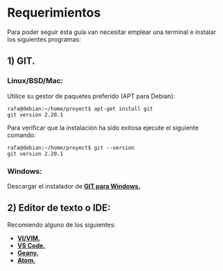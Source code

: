 # Requerimientos 

Para poder seguir ésta guía van necesitar emplear una terminal e instalar los siguientes programas:

## 1) GIT.

### Linux/BSD/Mac:
Utilice su gestor de paquetes preferido (APT para Debian):
```shell
rafa@debian:~/home/proyect$ apt-get install git 
git version 2.20.1
```

Para verificar que la instalación ha sido exitosa ejecute el siguiente comando:
```shell
rafa@debian:~/home/proyect$ git --version 
git version 2.20.1
```

### Windows:
Descargar el instalador de [**GIT para Windows.**](https://git-scm.com/downloads)


## 2) Editor de texto o IDE: 

Recomiendo alguno de los siguientes: 
 * [**VI/VIM.**](https://www.vim.org/download.php)
 * [**VS Code.**](https://vscodium.com/#install)
 * [**Geany.**](https://www.geany.org/download/releases/)
 * [**Atom.**](https://github.com/atom/atom/releases/)
